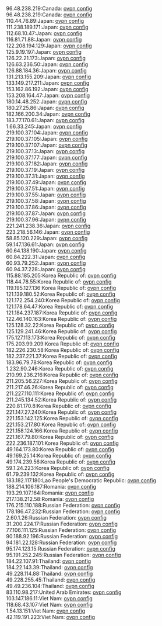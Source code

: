 96.48.238.219:Canada: [ovpn config](vpn/96_48_238_219.ovpn)  
96.48.238.219:Canada: [ovpn config](vpn/96_48_238_219.ovpn)  
110.44.76.89:Japan: [ovpn config](vpn/110_44_76_89.ovpn)  
111.238.189.171:Japan: [ovpn config](vpn/111_238_189_171.ovpn)  
112.68.10.47:Japan: [ovpn config](vpn/112_68_10_47.ovpn)  
116.81.71.88:Japan: [ovpn config](vpn/116_81_71_88.ovpn)  
122.208.194.129:Japan: [ovpn config](vpn/122_208_194_129.ovpn)  
125.9.19.197:Japan: [ovpn config](vpn/125_9_19_197.ovpn)  
126.22.21.173:Japan: [ovpn config](vpn/126_22_21_173.ovpn)  
126.63.236.50:Japan: [ovpn config](vpn/126_63_236_50.ovpn)  
126.88.184.36:Japan: [ovpn config](vpn/126_88_184_36.ovpn)  
131.213.155.209:Japan: [ovpn config](vpn/131_213_155_209.ovpn)  
133.149.217.211:Japan: [ovpn config](vpn/133_149_217_211.ovpn)  
153.162.86.192:Japan: [ovpn config](vpn/153_162_86_192.ovpn)  
153.208.164.47:Japan: [ovpn config](vpn/153_208_164_47.ovpn)  
180.14.48.252:Japan: [ovpn config](vpn/180_14_48_252.ovpn)  
180.27.25.86:Japan: [ovpn config](vpn/180_27_25_86.ovpn)  
182.166.200.34:Japan: [ovpn config](vpn/182_166_200_34.ovpn)  
183.77.170.61:Japan: [ovpn config](vpn/183_77_170_61.ovpn)  
1.66.33.245:Japan: [ovpn config](vpn/1_66_33_245.ovpn)  
219.100.37.104:Japan: [ovpn config](vpn/219_100_37_104.ovpn)  
219.100.37.105:Japan: [ovpn config](vpn/219_100_37_105.ovpn)  
219.100.37.107:Japan: [ovpn config](vpn/219_100_37_107.ovpn)  
219.100.37.13:Japan: [ovpn config](vpn/219_100_37_13.ovpn)  
219.100.37.177:Japan: [ovpn config](vpn/219_100_37_177.ovpn)  
219.100.37.182:Japan: [ovpn config](vpn/219_100_37_182.ovpn)  
219.100.37.19:Japan: [ovpn config](vpn/219_100_37_19.ovpn)  
219.100.37.31:Japan: [ovpn config](vpn/219_100_37_31.ovpn)  
219.100.37.49:Japan: [ovpn config](vpn/219_100_37_49.ovpn)  
219.100.37.51:Japan: [ovpn config](vpn/219_100_37_51.ovpn)  
219.100.37.55:Japan: [ovpn config](vpn/219_100_37_55.ovpn)  
219.100.37.58:Japan: [ovpn config](vpn/219_100_37_58.ovpn)  
219.100.37.86:Japan: [ovpn config](vpn/219_100_37_86.ovpn)  
219.100.37.87:Japan: [ovpn config](vpn/219_100_37_87.ovpn)  
219.100.37.96:Japan: [ovpn config](vpn/219_100_37_96.ovpn)  
221.241.238.36:Japan: [ovpn config](vpn/221_241_238_36.ovpn)  
223.218.56.146:Japan: [ovpn config](vpn/223_218_56_146.ovpn)  
58.85.120.229:Japan: [ovpn config](vpn/58_85_120_229.ovpn)  
59.147.136.61:Japan: [ovpn config](vpn/59_147_136_61.ovpn)  
60.64.138.190:Japan: [ovpn config](vpn/60_64_138_190.ovpn)  
60.84.222.31:Japan: [ovpn config](vpn/60_84_222_31.ovpn)  
60.93.79.252:Japan: [ovpn config](vpn/60_93_79_252.ovpn)  
60.94.37.228:Japan: [ovpn config](vpn/60_94_37_228.ovpn)  
115.88.185.205:Korea Republic of: [ovpn config](vpn/115_88_185_205.ovpn)  
118.44.78.55:Korea Republic of: [ovpn config](vpn/118_44_78_55.ovpn)  
119.195.127.136:Korea Republic of: [ovpn config](vpn/119_195_127_136.ovpn)  
121.139.180.52:Korea Republic of: [ovpn config](vpn/121_139_180_52.ovpn)  
121.172.254.240:Korea Republic of: [ovpn config](vpn/121_172_254_240.ovpn)  
121.178.64.47:Korea Republic of: [ovpn config](vpn/121_178_64_47.ovpn)  
121.184.237.187:Korea Republic of: [ovpn config](vpn/121_184_237_187.ovpn)  
122.46.140.163:Korea Republic of: [ovpn config](vpn/122_46_140_163.ovpn)  
125.128.32.22:Korea Republic of: [ovpn config](vpn/125_128_32_22.ovpn)  
125.129.241.46:Korea Republic of: [ovpn config](vpn/125_129_241_46.ovpn)  
175.127.113.173:Korea Republic of: [ovpn config](vpn/175_127_113_173.ovpn)  
175.203.99.209:Korea Republic of: [ovpn config](vpn/175_203_99_209.ovpn)  
182.226.230.58:Korea Republic of: [ovpn config](vpn/182_226_230_58.ovpn)  
182.237.221.37:Korea Republic of: [ovpn config](vpn/182_237_221_37.ovpn)  
183.96.79.78:Korea Republic of: [ovpn config](vpn/183_96_79_78.ovpn)  
1.232.90.246:Korea Republic of: [ovpn config](vpn/1_232_90_246.ovpn)  
210.99.236.216:Korea Republic of: [ovpn config](vpn/210_99_236_216.ovpn)  
211.205.56.227:Korea Republic of: [ovpn config](vpn/211_205_56_227.ovpn)  
211.217.46.26:Korea Republic of: [ovpn config](vpn/211_217_46_26.ovpn)  
211.227.110.111:Korea Republic of: [ovpn config](vpn/211_227_110_111.ovpn)  
211.245.134.52:Korea Republic of: [ovpn config](vpn/211_245_134_52.ovpn)  
220.81.170.8:Korea Republic of: [ovpn config](vpn/220_81_170_8.ovpn)  
221.147.27.240:Korea Republic of: [ovpn config](vpn/221_147_27_240.ovpn)  
221.153.142.125:Korea Republic of: [ovpn config](vpn/221_153_142_125.ovpn)  
221.153.217.80:Korea Republic of: [ovpn config](vpn/221_153_217_80.ovpn)  
221.158.124.166:Korea Republic of: [ovpn config](vpn/221_158_124_166.ovpn)  
221.167.79.80:Korea Republic of: [ovpn config](vpn/221_167_79_80.ovpn)  
222.236.187.101:Korea Republic of: [ovpn config](vpn/222_236_187_101.ovpn)  
49.164.173.80:Korea Republic of: [ovpn config](vpn/49_164_173_80.ovpn)  
49.169.25.14:Korea Republic of: [ovpn config](vpn/49_169_25_14.ovpn)  
49.174.239.56:Korea Republic of: [ovpn config](vpn/49_174_239_56.ovpn)  
59.1.24.223:Korea Republic of: [ovpn config](vpn/59_1_24_223.ovpn)  
61.79.239.132:Korea Republic of: [ovpn config](vpn/61_79_239_132.ovpn)  
183.182.117.180:Lao People's Democratic Republic: [ovpn config](vpn/183_182_117_180.ovpn)  
188.214.106.187:Romania: [ovpn config](vpn/188_214_106_187.ovpn)  
193.29.107.164:Romania: [ovpn config](vpn/193_29_107_164.ovpn)  
217.138.212.58:Romania: [ovpn config](vpn/217_138_212_58.ovpn)  
176.215.110.188:Russian Federation: [ovpn config](vpn/176_215_110_188.ovpn)  
178.186.47.232:Russian Federation: [ovpn config](vpn/178_186_47_232.ovpn)  
2.60.1.26:Russian Federation: [ovpn config](vpn/2_60_1_26.ovpn)  
31.200.224.17:Russian Federation: [ovpn config](vpn/31_200_224_17.ovpn)  
77.106.111.125:Russian Federation: [ovpn config](vpn/77_106_111_125.ovpn)  
90.188.92.196:Russian Federation: [ovpn config](vpn/90_188_92_196.ovpn)  
94.181.22.128:Russian Federation: [ovpn config](vpn/94_181_22_128.ovpn)  
95.174.123.15:Russian Federation: [ovpn config](vpn/95_174_123_15.ovpn)  
95.191.252.245:Russian Federation: [ovpn config](vpn/95_191_252_245.ovpn)  
184.22.107.91:Thailand: [ovpn config](vpn/184_22_107_91.ovpn)  
184.22.143.39:Thailand: [ovpn config](vpn/184_22_143_39.ovpn)  
49.228.114.88:Thailand: [ovpn config](vpn/49_228_114_88.ovpn)  
49.228.255.45:Thailand: [ovpn config](vpn/49_228_255_45.ovpn)  
49.49.236.104:Thailand: [ovpn config](vpn/49_49_236_104.ovpn)  
83.110.98.217:United Arab Emirates: [ovpn config](vpn/83_110_98_217.ovpn)  
103.147.186.11:Viet Nam: [ovpn config](vpn/103_147_186_11.ovpn)  
118.68.43.107:Viet Nam: [ovpn config](vpn/118_68_43_107.ovpn)  
1.54.13.151:Viet Nam: [ovpn config](vpn/1_54_13_151.ovpn)  
42.119.191.223:Viet Nam: [ovpn config](vpn/42_119_191_223.ovpn)  
